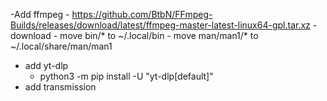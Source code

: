 -Add ffmpeg - https://github.com/BtbN/FFmpeg-Builds/releases/download/latest/ffmpeg-master-latest-linux64-gpl.tar.xz
    - download
    - move bin/* to ~/.local/bin
    - move man/man1/* to ~/.local/share/man/man1
- add yt-dlp
    - python3 -m pip install -U "yt-dlp[default]"
- add transmission
